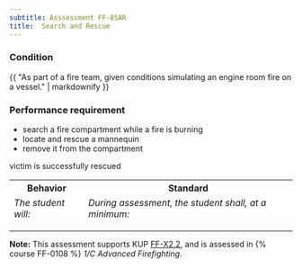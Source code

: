 ```yaml
---
subtitle: Asssessment FF-8SAR
title:  Search and Rescue
---
```




### Condition

{{ "As part of a fire team, given conditions simulating an engine room fire on a vessel." | markdownify }}

### Performance requirement 

<table width='100%' class='Guidelines'>
 <thead>
 <tr>
     <th class='thirty'>Behavior</th>
     <th class='seventy'>Standard</th>
 </tr>
 <tr>
     <td><em>The student will:</em></td>
     <td><em>During assessment, the student shall, at a minimum:</em></td>
 </tr>
 </thead>
 <tbody>


<!--rowstart-->

* search a fire compartment while a fire is burning
* locate and rescue a mannequin
* remove it from the compartment

<!--cellbreak-->

victim is successfully rescued

<!--rowend-->


 </tbody>
 </table>



*****

**Note:** This assessment supports KUP [FF-X2.2]({{site.baseurl}}/tables/612.html#FF-X2.2), and is assessed in  {% course  FF-0108 %}  *1/C Advanced Firefighting*. 

